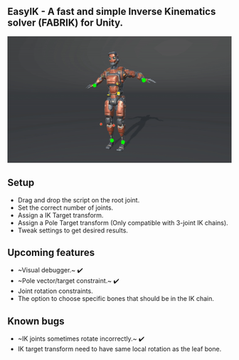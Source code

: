 ## EasyIK - A fast and simple Inverse Kinematics solver (FABRIK) for Unity.
![](GIF/easyIK.gif)

## Setup
* Drag and drop the script on the root joint.
* Set the correct number of joints.
* Assign a IK Target transform.
* Assign a Pole Target transform (Only compatible with 3-joint IK chains).
* Tweak settings to get desired results.

## Upcoming features
* ~Visual debugger.~ :heavy_check_mark:
 * ~Pole vector/target constraint.~ :heavy_check_mark:
 * Joint rotation constraints.
 * The option to choose specific bones that should be in the IK chain. 

## Known bugs
* ~IK joints sometimes rotate incorrectly.~ :heavy_check_mark:
* IK target transform need to have same local rotation as the leaf bone.
